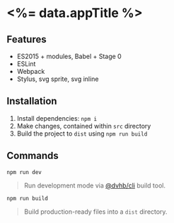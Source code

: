 # <%= data.appTitle %>

## Features

- ES2015 + modules, Babel + Stage 0
- ESLint
- Webpack
- Stylus, svg sprite, svg inline

## Installation

1. Install dependencies: `npm i`
2. Make changes, contained within `src` directory
3. Build the project to `dist` using `npm run build`


## Commands

`npm run dev`

> Run development mode via [@dvhb/cli](https://github.com/dvhb/cli) build tool.

`npm run build`

> Build production-ready files into a `dist` directory.
